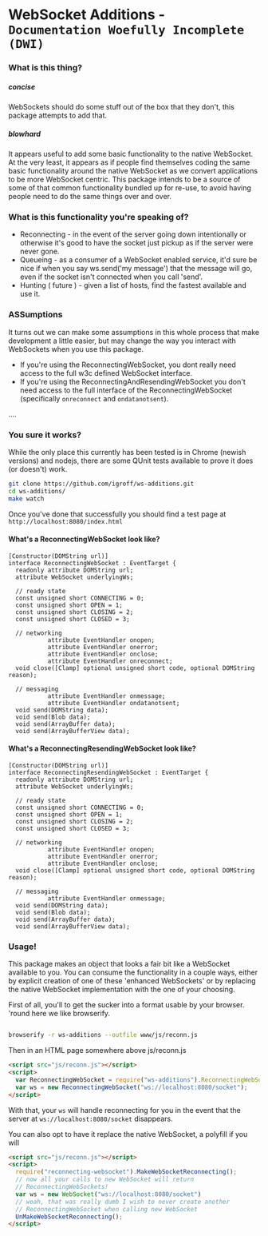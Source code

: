

# WebSocket Additions - `Documentation Woefully Incomplete (DWI)`

### What is this thing?

##### concise

WebSockets should do some stuff out of the box that they don't, this package
attempts to add that.

##### blowhard
It appears useful to add some basic functionality to the native WebSocket.  At
the very least, it appears as if people find themselves coding the same basic
functionality around the native WebSocket as we convert applications to be more
WebSocket centric.  This package intends to be a source of some of that common
functionality bundled up for re-use, to avoid having people need to do the same
things over and over.


### What is this functionality you're speaking of?

* Reconnecting - in the event of the server going down intentionally or otherwise
it's good to have the socket just pickup as if the server were never gone.
* Queueing - as a consumer of a WebSocket enabled service, it'd sure be nice if
when you say ws.send('my message') that the message will go, even if the socket
isn't connected when you call 'send'.
* Hunting ( future ) - given a list of hosts, find the fastest available and use
it.

### ASSumptions
It turns out we can make some assumptions in this whole process that make development
a little easier, but may change the way you interact with WebSockets when you 
use this package.

* If you're using the ReconnectingWebSocket, you dont really need access to the
full w3c defined WebSocket interface.
* If you're using the ReconnectingAndResendingWebSocket you don't need access
to the full interface of the ReconnectingWebSocket (specifically `onreconnect`
and `ondatanotsent`).


....


### You sure it works?

While the only place this currently has been tested is in Chrome (newish versions)
and nodejs, there are some QUnit tests available to prove it does (or doesn't)
work.

```bash
git clone https://github.com/igroff/ws-additions.git
cd ws-additions/
make watch
```

Once you've done that successfully you should find a test page at `http://localhost:8080/index.html`

#### What's a ReconnectingWebSocket look like?

```
[Constructor(DOMString url)]
interface ReconnectingWebSocket : EventTarget {
  readonly attribute DOMString url;
  attribute WebSocket underlyingWs;

  // ready state
  const unsigned short CONNECTING = 0;
  const unsigned short OPEN = 1;
  const unsigned short CLOSING = 2;
  const unsigned short CLOSED = 3;

  // networking
           attribute EventHandler onopen;
           attribute EventHandler onerror;
           attribute EventHandler onclose;
           attribute EventHandler onreconnect;
  void close([Clamp] optional unsigned short code, optional DOMString reason);

  // messaging
           attribute EventHandler onmessage;
           attribute EventHandler ondatanotsent;
  void send(DOMString data);
  void send(Blob data);
  void send(ArrayBuffer data);
  void send(ArrayBufferView data);
```
#### What's a ReconnectingResendingWebSocket look like?

```
[Constructor(DOMString url)]
interface ReconnectingResendingWebSocket : EventTarget {
  readonly attribute DOMString url;
  attribute WebSocket underlyingWs;

  // ready state
  const unsigned short CONNECTING = 0;
  const unsigned short OPEN = 1;
  const unsigned short CLOSING = 2;
  const unsigned short CLOSED = 3;

  // networking
           attribute EventHandler onopen;
           attribute EventHandler onerror;
           attribute EventHandler onclose;
  void close([Clamp] optional unsigned short code, optional DOMString reason);

  // messaging
           attribute EventHandler onmessage;
  void send(DOMString data);
  void send(Blob data);
  void send(ArrayBuffer data);
  void send(ArrayBufferView data);
```


### Usage!

This package makes an object that looks a fair bit like a WebSocket available 
to you.  You can consume the functionality in a couple ways, either by explicit
creation of one of these 'enhanced WebSockets' or by replacing the native
WebSocket implementation with the one of your choosing.

First of all, you'll to get the sucker into a format usable by your browser.
'round here we like browserify.

```bash

browserify -r ws-additions --outfile www/js/reconn.js
```

Then in an HTML page somewhere above js/reconn.js

```html
<script src="js/reconn.js"></script>
<script>
  var ReconnectingWebSocket = require("ws-additions").ReconnectingWebSocket;
  var ws = new ReconnectingWebSocket("ws://localhost:8080/socket");
</script>
```

With that, your `ws` will handle reconnecting for you in the event that the 
server at `ws://localhost:8080/socket` disappears.

You can also opt to have it replace the native WebSocket, a polyfill if you will

```html
<script src="js/reconn.js"></script>
<script>
  require("reconnecting-websocket").MakeWebSocketReconnecting();
  // now all your calls to new WebSocket will return 
  // ReconnectingWebSockets!
  var ws = new WebSocket("ws://localhost:8080/socket")
  // woah, that was really dumb I wish to never create another 
  // ReconnectingWebSocket when calling new WebSocket
  UnMakeWebSocketReconnecting();
</script>
```

